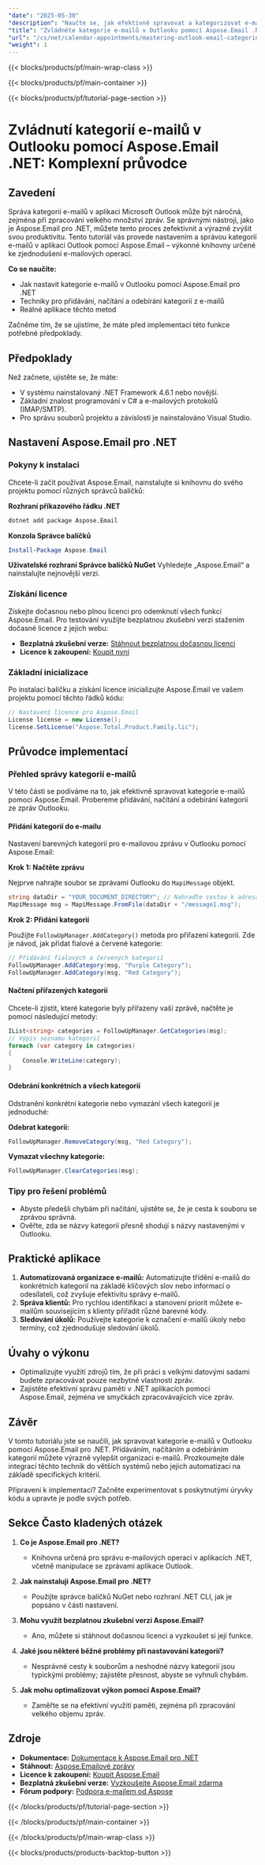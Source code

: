```yaml
---
"date": "2025-05-30"
"description": "Naučte se, jak efektivně spravovat a kategorizovat e-maily v Outlooku pomocí Aspose.Email pro .NET. Postupujte podle tohoto návodu a vylepšete organizaci a produktivitu e-mailů."
"title": "Zvládněte kategorie e-mailů v Outlooku pomocí Aspose.Email .NET – komplexní průvodce"
"url": "/cs/net/calendar-appointments/mastering-outlook-email-categories-aspose-net/"
"weight": 1
---
```


{{< blocks/products/pf/main-wrap-class >}}

{{< blocks/products/pf/main-container >}}

{{< blocks/products/pf/tutorial-page-section >}}
# Zvládnutí kategorií e-mailů v Outlooku pomocí Aspose.Email .NET: Komplexní průvodce

## Zavedení

Správa kategorií e-mailů v aplikaci Microsoft Outlook může být náročná, zejména při zpracování velkého množství zpráv. Se správnými nástroji, jako je Aspose.Email pro .NET, můžete tento proces zefektivnit a výrazně zvýšit svou produktivitu. Tento tutoriál vás provede nastavením a správou kategorií e-mailů v aplikaci Outlook pomocí Aspose.Email – výkonné knihovny určené ke zjednodušení e-mailových operací.

**Co se naučíte:**
- Jak nastavit kategorie e-mailů v Outlooku pomocí Aspose.Email pro .NET
- Techniky pro přidávání, načítání a odebírání kategorií z e-mailů
- Reálné aplikace těchto metod

Začněme tím, že se ujistíme, že máte před implementací této funkce potřebné předpoklady.

## Předpoklady

Než začnete, ujistěte se, že máte:
- V systému nainstalovaný .NET Framework 4.6.1 nebo novější.
- Základní znalost programování v C# a e-mailových protokolů (IMAP/SMTP).
- Pro správu souborů projektu a závislostí je nainstalováno Visual Studio.

## Nastavení Aspose.Email pro .NET

### Pokyny k instalaci
Chcete-li začít používat Aspose.Email, nainstalujte si knihovnu do svého projektu pomocí různých správců balíčků:

**Rozhraní příkazového řádku .NET**
```bash
dotnet add package Aspose.Email
```

**Konzola Správce balíčků**
```powershell
Install-Package Aspose.Email
```

**Uživatelské rozhraní Správce balíčků NuGet**
Vyhledejte „Aspose.Email“ a nainstalujte nejnovější verzi.

### Získání licence

Získejte dočasnou nebo plnou licenci pro odemknutí všech funkcí Aspose.Email. Pro testování využijte bezplatnou zkušební verzi stažením dočasné licence z jejich webu:

- **Bezplatná zkušební verze:** [Stáhnout bezplatnou dočasnou licenci](https://releases.aspose.com/email/net/)
- **Licence k zakoupení:** [Koupit nyní](https://purchase.aspose.com/buy)

### Základní inicializace

Po instalaci balíčku a získání licence inicializujte Aspose.Email ve vašem projektu pomocí těchto řádků kódu:

```csharp
// Nastavení licence pro Aspose.Email
License license = new License();
license.SetLicense("Aspose.Total.Product.Family.lic");
```

## Průvodce implementací

### Přehled správy kategorií e-mailů

V této části se podíváme na to, jak efektivně spravovat kategorie e-mailů pomocí Aspose.Email. Probereme přidávání, načítání a odebírání kategorií ze zpráv Outlooku.

#### Přidání kategorií do e-mailu

Nastavení barevných kategorií pro e-mailovou zprávu v Outlooku pomocí Aspose.Email:

**Krok 1: Načtěte zprávu**

Nejprve nahrajte soubor se zprávami Outlooku do `MapiMessage` objekt.

```csharp
string dataDir = "YOUR_DOCUMENT_DIRECTORY"; // Nahraďte cestou k adresáři
MapiMessage msg = MapiMessage.FromFile(dataDir + "/message1.msg");
```

**Krok 2: Přidání kategorií**

Použijte `FollowUpManager.AddCategory()` metoda pro přiřazení kategorií. Zde je návod, jak přidat fialové a červené kategorie:

```csharp
// Přidávání fialových a červených kategorií
FollowUpManager.AddCategory(msg, "Purple Category");
FollowUpManager.AddCategory(msg, "Red Category");
```

#### Načtení přiřazených kategorií

Chcete-li zjistit, které kategorie byly přiřazeny vaší zprávě, načtěte je pomocí následující metody:

```csharp
IList<string> categories = FollowUpManager.GetCategories(msg);
// Výpis seznamu kategorií
foreach (var category in categories)
{
    Console.WriteLine(category);
}
```

#### Odebrání konkrétních a všech kategorií

Odstranění konkrétní kategorie nebo vymazání všech kategorií je jednoduché:

**Odebrat kategorii:**

```csharp
FollowUpManager.RemoveCategory(msg, "Red Category");
```

**Vymazat všechny kategorie:**

```csharp
FollowUpManager.ClearCategories(msg);
```

### Tipy pro řešení problémů

- Abyste předešli chybám při načítání, ujistěte se, že je cesta k souboru se zprávou správná.
- Ověřte, zda se názvy kategorií přesně shodují s názvy nastavenými v Outlooku.

## Praktické aplikace

1. **Automatizovaná organizace e-mailů:** Automatizujte třídění e-mailů do konkrétních kategorií na základě klíčových slov nebo informací o odesílateli, což zvyšuje efektivitu správy e-mailů.
2. **Správa klientů:** Pro rychlou identifikaci a stanovení priorit můžete e-mailům souvisejícím s klienty přiřadit různé barevné kódy.
3. **Sledování úkolů:** Používejte kategorie k označení e-mailů úkoly nebo termíny, což zjednodušuje sledování úkolů.

## Úvahy o výkonu

- Optimalizujte využití zdrojů tím, že při práci s velkými datovými sadami budete zpracovávat pouze nezbytné vlastnosti zpráv.
- Zajistěte efektivní správu paměti v .NET aplikacích pomocí Aspose.Email, zejména ve smyčkách zpracovávajících více zpráv.

## Závěr

V tomto tutoriálu jste se naučili, jak spravovat kategorie e-mailů v Outlooku pomocí Aspose.Email pro .NET. Přidáváním, načítáním a odebíráním kategorií můžete výrazně vylepšit organizaci e-mailů. Prozkoumejte dále integrací těchto technik do větších systémů nebo jejich automatizací na základě specifických kritérií.

Připraveni k implementaci? Začněte experimentovat s poskytnutými úryvky kódu a upravte je podle svých potřeb.

## Sekce Často kladených otázek

1. **Co je Aspose.Email pro .NET?**
   - Knihovna určená pro správu e-mailových operací v aplikacích .NET, včetně manipulace se zprávami aplikace Outlook.
   
2. **Jak nainstaluji Aspose.Email pro .NET?**
   - Použijte správce balíčků NuGet nebo rozhraní .NET CLI, jak je popsáno v části nastavení.
3. **Mohu využít bezplatnou zkušební verzi Aspose.Email?**
   - Ano, můžete si stáhnout dočasnou licenci a vyzkoušet si její funkce.
4. **Jaké jsou některé běžné problémy při nastavování kategorií?**
   - Nesprávné cesty k souborům a neshodné názvy kategorií jsou typickými problémy; zajistěte přesnost, abyste se vyhnuli chybám.
5. **Jak mohu optimalizovat výkon pomocí Aspose.Email?**
   - Zaměřte se na efektivní využití paměti, zejména při zpracování velkého objemu zpráv.

## Zdroje

- **Dokumentace:** [Dokumentace k Aspose.Email pro .NET](https://reference.aspose.com/email/net/)
- **Stáhnout:** [Aspose.Emailové zprávy](https://releases.aspose.com/email/net/)
- **Licence k zakoupení:** [Koupit Aspose.Email](https://purchase.aspose.com/buy)
- **Bezplatná zkušební verze:** [Vyzkoušejte Aspose.Email zdarma](https://releases.aspose.com/email/net/)
- **Fórum podpory:** [Podpora e-mailem od Aspose](https://forum.aspose.com/c/email/10)

{{< /blocks/products/pf/tutorial-page-section >}}

{{< /blocks/products/pf/main-container >}}

{{< /blocks/products/pf/main-wrap-class >}}

{{< blocks/products/products-backtop-button >}}